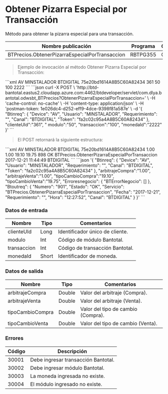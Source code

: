 #  Obtener Pizarra Especial por Transacción 

Método para obtener la pizarra especial para una transacción. 

Nombre publicación | Programa | Global/País 
--------- | ----------- | ----------- 
BTPrecios.ObtenerPizarraEspecialPorTransaccion | RBTPG355 | Global 

> Ejemplo de invocación al método Obtener Pizarra Especial por Transacción: 

<code-group> 
<code-block title="XML" active> 
```xml 
<soapenv:Envelope xmlns:soapenv="http://schemas.xmlsoap.org/soap/envelope/" xmlns:bts="http://uy.com.dlya.bantotal/BTSOA/"> 
   <soapenv:Header/> 
   <soapenv:Body> 
      <bts:BTPrecios.ObtenerPizarraEspecialPorTransaccion> 
         <bts:Btinreq> 
            <bts:Device>AV</bts:Device> 
            <bts:Usuario>MINSTALADOR</bts:Usuario> 
            <bts:Requerimiento></bts:Requerimiento> 
            <bts:Canal>BTDIGITAL</bts:Canal> 
            <bts:Token>75e20bd1614A8B5C60A82434</bts:Token> 
         </bts:Btinreq> 
         <bts:clienteUId>361</bts:clienteUId> 
         <bts:modulo>50</bts:modulo> 
         <bts:transaccion>100</bts:transaccion> 
         <bts:monedaId>2222</bts:monedaId> 
      </bts:BTPrecios.ObtenerPizarraEspecialPorTransaccion> 
   </soapenv:Body> 
</soapenv:Envelope> 
``` 
</code-block> 

<code-block title="JSON"> 
```json 
curl -X POST \ 
  'http://btd-bantotal.eastus2.cloudapp.azure.com:4462/btdeveloper/servlet/com.dlya.bantotal.odwsbt_BTPrecios?ObtenerPizarraEspecialPorTransaccion=' \ 
  -H 'cache-control: no-cache' \ 
  -H 'content-type: application/json' \ 
  -H 'postman-token: 1e026dc4-d252-eff9-4dce-9398f81a587e' \ 
  -d '{ 
	"Btinreq": { 
		"Device": "AV", 
		"Usuario": "MINSTALADOR", 
		"Requerimiento": "", 
		"Canal": "BTDIGITAL", 
		"Token": "fa2c02c95a4A8B5C60A82434" 
	}, 
    "clienteUId":"361", 
   " modulo":"50", 
    "transaccion":"100", 
    "monedaId":"2222" 
}' 
``` 
</code-block> 
</code-group> 

> El POST retornará la siguiente estructura: 

<code-group> 
<code-block title="XML" active> 
```xml 
<SOAP-ENV:Envelope xmlns:SOAP-ENV="http://schemas.xmlsoap.org/soap/envelope/" xmlns:xsd="http://www.w3.org/2001/XMLSchema" xmlns:SOAP-ENC="http://schemas.xmlsoap.org/soap/encoding/" xmlns:xsi="http://www.w3.org/2001/XMLSchema-instance"> 
   <SOAP-ENV:Body> 
      <BTPrecios.ObtenerPizarraEspecialPorTransaccionResponse xmlns="http://uy.com.dlya.bantotal/BTSOA/"> 
         <Btinreq> 
            <Device>AV</Device> 
            <Usuario>MINSTALADOR</Usuario> 
            <Requerimiento/> 
            <Canal>BTDIGITAL</Canal> 
            <Token>75e20bd1614A8B5C60A82434</Token> 
         </Btinreq> 
         <arbitrajeCompra>1.00</arbitrajeCompra> 
         <arbitrajeVenta>1.00</arbitrajeVenta> 
         <tipoCambioCompra>19.10</tipoCambioCompra> 
         <tipoCambioVenta>19.75</tipoCambioVenta> 
         <Erroresnegocio></Erroresnegocio> 
         <Btoutreq> 
            <Numero>898</Numero> 
            <Estado>OK</Estado> 
            <Servicio>BTPrecios.ObtenerPizarraEspecialPorTransaccion</Servicio> 
            <Fecha>2017-12-21</Fecha> 
            <Requerimiento/> 
            <Hora>11:44:49</Hora> 
            <Canal>BTDIGITAL</Canal> 
         </Btoutreq> 
      </BTPrecios.ObtenerPizarraEspecialPorTransaccionResponse> 
   </SOAP-ENV:Body> 
</SOAP-ENV:Envelope> 
``` 
</code-block> 

<code-block title="JSON"> 
```json 
'{ 
	"Btinreq": { 
		"Device": "AV", 
		"Usuario": "MINSTALADOR", 
		"Requerimiento": "", 
		"Canal": "BTDIGITAL", 
		"Token": "fa2c02c95a4A8B5C60A82434" 
	}, 
	"arbitrajeCompra":"1.00", 
	"arbitrajeVenta":"1.00", 
	"tipoCambioCompra":"19.10", 
	"tipoCambioVenta":"19.75", 
    "Erroresnegocio": { 
        "BTErrorNegocio": [] 
    }, 
    "Btoutreq": { 
        "Numero": "901", 
        "Estado": "OK", 
        "Servicio": "BTPrecios.ObtenerPizarraEspecialPorTransaccion", 
        "Fecha": "2017-12-21", 
        "Requerimiento": "", 
        "Hora": "12:27:52", 
        "Canal": "BTDIGITAL" 
    } 
}' 
``` 
</code-block> 
</code-group> 

### Datos de entrada 

Nombre | Tipo | Comentarios 
--------- | ----------- | ----------- 
clienteUId | Long | Identificador único de cliente. 
modulo | Int | Código de módulo Bantotal. 
transaccion | Int | Código de transacción Bantotal. 
monedaId | Short | Identificador de moneda. 

### Datos de salida 

Nombre | Tipo | Comentarios 
--------- | ----------- | ----------- 
arbitrajeCompra | Double | Valor del arbitraje (Compra). 
arbitrajeVenta | Double | Valor del arbitraje (Venta). 
tipoCambioCompra | Double | Valor del tipo de cambio (Compra). 
tipoCambioVenta | Double | Valor del tipo de cambio (Venta). 

### Errores 

Código | Descripción 
--------- | ----------- 
30001 | Debe ingresar transacción Bantotal. 
30002 | Debe ingresar módulo Bantotal. 
30003 | La moneda ingresada no existe. 
30004 | El módulo ingresado no existe. 

 
